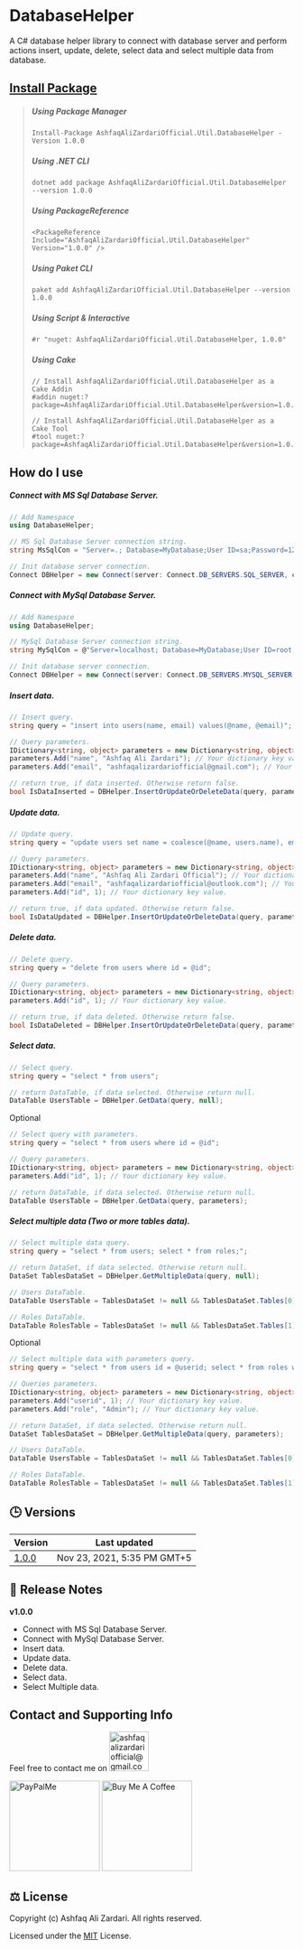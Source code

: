 # DatabaseHelper
 A C# database helper library to connect with database server and perform actions insert, update, delete, select data and select multiple data from database.

## [Install Package](https://www.nuget.org/packages/AshfaqAliZardariOfficial.Util.DatabaseHelper/)
> ##### Using Package Manager
> ```
> Install-Package AshfaqAliZardariOfficial.Util.DatabaseHelper -Version 1.0.0
> ```
> ##### Using .NET CLI
> 
> ```
> dotnet add package AshfaqAliZardariOfficial.Util.DatabaseHelper --version 1.0.0
> ```
> ##### Using PackageReference
> 
> ```
> <PackageReference Include="AshfaqAliZardariOfficial.Util.DatabaseHelper" Version="1.0.0" />
> ```
> ##### Using Paket CLI
> ```
> paket add AshfaqAliZardariOfficial.Util.DatabaseHelper --version 1.0.0
> ```
> ##### Using Script & Interactive
> ```
> #r "nuget: AshfaqAliZardariOfficial.Util.DatabaseHelper, 1.0.0"
> ```
> ##### Using Cake
> ```
> // Install AshfaqAliZardariOfficial.Util.DatabaseHelper as a Cake Addin
> #addin nuget:?package=AshfaqAliZardariOfficial.Util.DatabaseHelper&version=1.0.0
> 
> // Install AshfaqAliZardariOfficial.Util.DatabaseHelper as a Cake Tool
> #tool nuget:?package=AshfaqAliZardariOfficial.Util.DatabaseHelper&version=1.0.0
> ```

## How do I use
##### Connect with MS Sql Database Server.
```csharp
// Add Namespace
using DatabaseHelper;

// MS Sql Database Server connection string.
string MsSqlCon = "Server=.; Database=MyDatabase;User ID=sa;Password=1234;";

// Init database server connection.
Connect DBHelper = new Connect(server: Connect.DB_SERVERS.SQL_SERVER, connectionString: MsSqlCon);
```

##### Connect with MySql Database Server.
```csharp
// Add Namespace
using DatabaseHelper;

// MySql Database Server connection string.
string MySqlCon = @"Server=localhost; Database=MyDatabase;User ID=root;Password=;";

// Init database server connection.
Connect DBHelper = new Connect(server: Connect.DB_SERVERS.MYSQL_SERVER, connectionString: MySqlCon);
```

##### Insert data.
```csharp
// Insert query.
string query = "insert into users(name, email) values(@name, @email)";

// Query parameters.
IDictionary<string, object> parameters = new Dictionary<string, object>(); // Your dictionary object.
parameters.Add("name", "Ashfaq Ali Zardari"); // Your dictionary key value.
parameters.Add("email", "ashfaqalizardariofficial@gmail.com"); // Your dictionary key value.

// return true, if data inserted. Otherwise return false.
bool IsDataInserted = DBHelper.InsertOrUpdateOrDeleteData(query, parameters);
```

##### Update data.
```csharp
// Update query.
string query = "update users set name = coalesce(@name, users.name), email = coalesce(@email, users.email) where id = @id";

// Query parameters.
IDictionary<string, object> parameters = new Dictionary<string, object>(); // Your dictionary object.
parameters.Add("name", "Ashfaq Ali Zardari Official"); // Your dictionary key value.
parameters.Add("email", "ashfaqalizardariofficial@outlook.com"); // Your dictionary key value.
parameters.Add("id", 1); // Your dictionary key value.

// return true, if data updated. Otherwise return false.
bool IsDataUpdated = DBHelper.InsertOrUpdateOrDeleteData(query, parameters);
```

##### Delete data.
```csharp
// Delete query.
string query = "delete from users where id = @id";

// Query parameters.
IDictionary<string, object> parameters = new Dictionary<string, object>(); // Your dictionary object.
parameters.Add("id", 1); // Your dictionary key value.

// return true, if data deleted. Otherwise return false.
bool IsDataDeleted = DBHelper.InsertOrUpdateOrDeleteData(query, parameters);
```

##### Select data.
```csharp
// Select query.
string query = "select * from users";

// return DataTable, if data selected. Otherwise return null.
DataTable UsersTable = DBHelper.GetData(query, null);
```

Optional
```csharp
// Select query with parameters.
string query = "select * from users where id = @id";

// Query parameters.
IDictionary<string, object> parameters = new Dictionary<string, object>(); // Your dictionary object.
parameters.Add("id", 1); // Your dictionary key value.

// return DataTable, if data selected. Otherwise return null.
DataTable UsersTable = DBHelper.GetData(query, parameters);
```

##### Select multiple data (Two or more tables data).
```csharp
// Select multiple data query.
string query = "select * from users; select * from roles;";

// return DataSet, if data selected. Otherwise return null.
DataSet TablesDataSet = DBHelper.GetMultipleData(query, null);

// Users DataTable.
DataTable UsersTable = TablesDataSet != null && TablesDataSet.Tables[0] != null ? TablesDataSet.Tables[0] : null;

// Roles DataTable.
DataTable RolesTable = TablesDataSet != null && TablesDataSet.Tables[1] != null ? TablesDataSet.Tables[1] : null;
```

Optional
```csharp
// Select multiple data with parameters query.
string query = "select * from users id = @userid; select * from roles where role = @role;";

// Queries parameters.
IDictionary<string, object> parameters = new Dictionary<string, object>(); // Your dictionary object.
parameters.Add("userid", 1); // Your dictionary key value.
parameters.Add("role", "Admin"); // Your dictionary key value.

// return DataSet, if data selected. Otherwise return null.
DataSet TablesDataSet = DBHelper.GetMultipleData(query, parameters);

// Users DataTable.
DataTable UsersTable = TablesDataSet != null && TablesDataSet.Tables[0] != null ? TablesDataSet.Tables[0] : null;

// Roles DataTable.
DataTable RolesTable = TablesDataSet != null && TablesDataSet.Tables[1] != null ? TablesDataSet.Tables[1] : null;
```

## :clock3: Versions
| Version | Last updated |
| --- | --- |
| [1.0.0](https://www.nuget.org/packages/AshfaqAliZardariOfficial.Util.DatabaseHelper/1.0.0) | Nov 23, 2021, 5:35 PM GMT+5 |

## :book: Release Notes
**v1.0.0**
- Connect with MS Sql Database Server.
- Connect with MySql Database Server.
- Insert data.
- Update data.
- Delete data.
- Select data.
- Select Multiple data.

## Contact and Supporting Info
Feel free to contact me on <a href="mailto:ashfaqalizardariofficial@gmail.com" target="_blank" title="ashfaqalizardariofficial@gmail.com"><img src="https://ssl.gstatic.com/ui/v1/icons/mail/rfr/logo_gmail_lockup_default_1x_r2.png" alt="ashfaqalizardariofficial@gmail.com" width="70" /></a>  
  
  <a href="https://paypal.me/ashfaqalizardari247?country.x=CA&locale.x=en_US" target="_blank" title="paypal.me/ashfaqalizardari247"><img src="https://www.paypalobjects.com/paypal-ui/logos/svg/paypal-color.svg" alt="PayPalMe" width="160" /></a>    <a href="https://www.buymeacoffee.com/ashfaqalizardari" target="_blank" title="buymeacoffee.com/ashfaqalizardari"><img src="https://www.buymeacoffee.com/assets/img/custom_images/orange_img.png" alt="Buy Me A Coffee" width="160" /></a>

## :balance_scale: License
  Copyright (c) Ashfaq Ali Zardari. All rights reserved.
  
  Licensed under the [MIT](https://github.com/AshfaqAliZardariOfficial/DatabaseHelper/blob/master/LICENSE) License.
